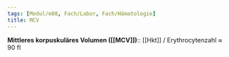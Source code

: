 ```yaml
---
tags: [Modul/m08, Fach/Labor, Fach/Hämatologie]
title: MCV
---
```

**Mittleres korpuskuläres Volumen ([[MCV]])**:: [[Hkt]] / Erythrocytenzahl ≈ 90 fl